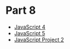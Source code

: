 # Part 8

* [JavaScript 4](../../modules/javascript-4/README.md)
* [JavaScript 5](../../modules/javascript-5/README.md)
* [JavaScript Project 2](../../modules/javascript-project-2/README.md)
